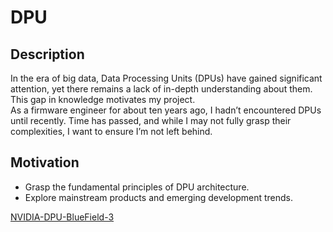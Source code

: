 # DPU

## Description
In the era of big data, Data Processing Units (DPUs) have gained significant attention, yet there remains a lack of in-depth understanding about them. This gap in knowledge motivates my project.  
As a firmware engineer for about ten years ago, I hadn’t encountered DPUs until recently. Time has passed, and while I may not fully grasp their complexities, I want to ensure I’m not left behind.

## Motivation
- Grasp the fundamental principles of DPU architecture.
- Explore mainstream products and emerging development trends.

[NVIDIA-DPU-BlueField-3](pages/NVIDIA-DPU-BlueField-3/README.md)

